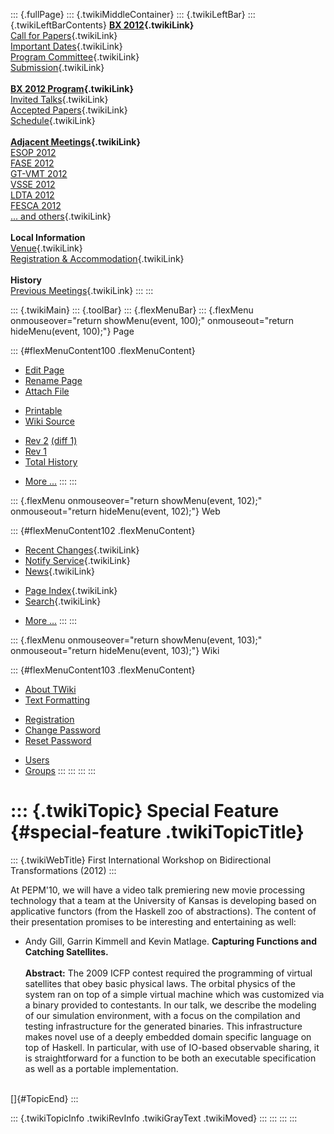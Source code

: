 ::: {.fullPage}
::: {.twikiMiddleContainer}
::: {.twikiLeftBar}
::: {.twikiLeftBarContents}
**[BX 2012](WebHome){.twikiLink}**\
[Call for Papers](CallForPapers){.twikiLink}\
[Important Dates](ImportantDates){.twikiLink}\
[Program Committee](ProgramCommittee){.twikiLink}\
[Submission](PaperSubmission){.twikiLink}\
\
**[BX 2012 Program](Program){.twikiLink}**\
[Invited Talks](InvitedTalks){.twikiLink}\
[Accepted Papers](AcceptedPapers){.twikiLink}\
[Schedule](Program){.twikiLink}\
\
**[Adjacent Meetings](AdjacentMeetings){.twikiLink}**\
[ESOP 2012](http://www2.in.tum.de/esop2012/)\
[FASE 2012](http://www.etaps.org/2012/fase)\
[GT-VMT 2012](http://www.cem.brighton.ac.uk/gt-vmt12/)\
[VSSE 2012](http://sysrun.haifa.il.ibm.com/hrl/vsse2012/)\
[LDTA 2012](http://ldta.info/)\
[FESCA 2012](http://fesca.ipd.kit.edu/fesca2012/)\
[\... and others](AdjacentMeetings){.twikiLink}\
\
**Local Information**\
[Venue](WorkshopVenue){.twikiLink}\
[Registration & Accommodation](RegistrationAndAccomodation){.twikiLink}\
\
**History**\
[Previous Meetings](PreviousMeetings){.twikiLink}
:::
:::

::: {.twikiMain}
::: {.toolBar}
::: {.flexMenuBar}
::: {.flexMenu onmouseover="return showMenu(event, 100);" onmouseout="return hideMenu(event, 100);"}
Page

::: {#flexMenuContent100 .flexMenuContent}
-   [Edit
    Page](http://www.program-transformation.org/edit/BX12/SpecialFeature?t=1536828742)
-   [Rename
    Page](http://www.program-transformation.org/rename/BX12/SpecialFeature)
-   [Attach
    File](http://www.program-transformation.org/attach/BX12/SpecialFeature)

<!-- -->

-   [Printable](http://www.program-transformation.org/view/BX12/SpecialFeature?skin=print.pattern)
-   [Wiki
    Source](http://www.program-transformation.org/view/BX12/SpecialFeature?skin=text&raw=on&contenttype=text/plain)

<!-- -->

-   [Rev
    2](http://www.program-transformation.org/view/BX12/SpecialFeature?rev=1.2)
    [(diff 1)](http://www.program-transformation.org/rdiff/BX12/SpecialFeature?rev1=1.2&rev2=1.1)
-   [Rev
    1](http://www.program-transformation.org/view/BX12/SpecialFeature?rev=1.1)
-   [Total
    History](http://www.program-transformation.org/rdiff/BX12/SpecialFeature)

<!-- -->

-   [More
    \...](http://www.program-transformation.org/oops/BX12/SpecialFeature?template=oopsmore&param1=1.2&param2=1.2)
:::
:::

::: {.flexMenu onmouseover="return showMenu(event, 102);" onmouseout="return hideMenu(event, 102);"}
Web

::: {#flexMenuContent102 .flexMenuContent}
-   [Recent Changes](WebChanges){.twikiLink}
-   [Notify Service](WebNotify){.twikiLink}
-   [News](WebNews){.twikiLink}

<!-- -->

-   [Page Index](WebIndex){.twikiLink}
-   [Search](WebSearch){.twikiLink}

<!-- -->

-   [More
    \...](http://www.program-transformation.org/oops/BX12/SpecialFeature?template=oopsmore&param1=1.2&param2=1.2)
:::
:::

::: {.flexMenu onmouseover="return showMenu(event, 103);" onmouseout="return hideMenu(event, 103);"}
Wiki

::: {#flexMenuContent103 .flexMenuContent}
-   [About
    TWiki](http://www.program-transformation.org/view/TWiki/WebHome)
-   [Text
    Formatting](http://www.program-transformation.org/view/TWiki/TextFormattingRules)

<!-- -->

-   [Registration](http://www.program-transformation.org/view/TWiki/TWikiRegistration)
-   [Change
    Password](http://www.program-transformation.org/view/TWiki/ChangePassword)
-   [Reset
    Password](http://www.program-transformation.org/view/TWiki/ResetPassword)

<!-- -->

-   [Users](http://www.program-transformation.org/view/Main/TWikiUsers)
-   [Groups](http://www.program-transformation.org/view/Main/TWikiGroups)
:::
:::
:::
:::

::: {.twikiTopic}
Special Feature {#special-feature .twikiTopicTitle}
===============

::: {.twikiWebTitle}
First International Workshop on Bidirectional Transformations (2012)
:::

At PEPM\'10, we will have a video talk premiering new movie processing
technology that a team at the University of Kansas is developing based
on applicative functors (from the Haskell zoo of abstractions). The
content of their presentation promises to be interesting and
entertaining as well:

-   Andy Gill, Garrin Kimmell and Kevin Matlage. **Capturing Functions
    and Catching Satellites.**\
    \
    **Abstract:** The 2009 ICFP contest required the programming of
    virtual satellites that obey basic physical laws. The orbital
    physics of the system ran on top of a simple virtual machine which
    was customized via a binary provided to contestants. In our talk, we
    describe the modeling of our simulation environment, with a focus on
    the compilation and testing infrastructure for the generated
    binaries. This infrastructure makes novel use of a deeply embedded
    domain specific language on top of Haskell. In particular, with use
    of IO-based observable sharing, it is straightforward for a function
    to be both an executable specification as well as a portable
    implementation.

\
[]{#TopicEnd}
:::

::: {.twikiTopicInfo .twikiRevInfo .twikiGrayText .twikiMoved}
:::
:::
:::
:::
